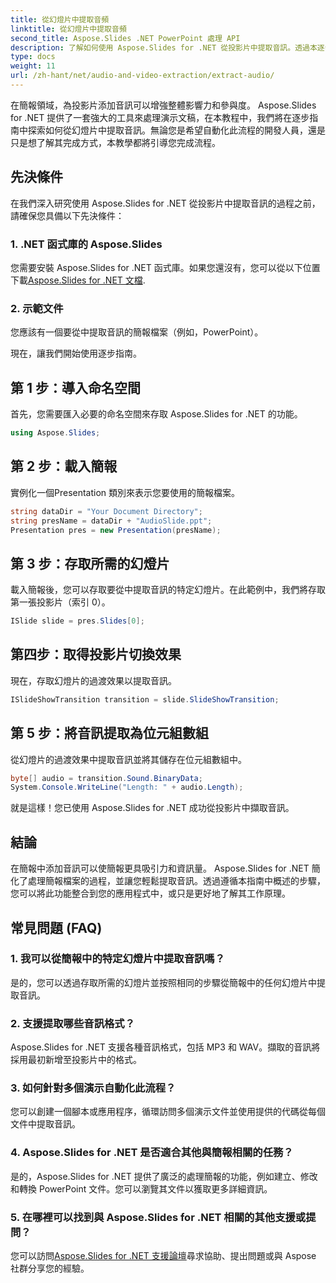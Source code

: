 ```yaml
---
title: 從幻燈片中提取音頻
linktitle: 從幻燈片中提取音頻
second_title: Aspose.Slides .NET PowerPoint 處理 API
description: 了解如何使用 Aspose.Slides for .NET 從投影片中提取音訊。透過本逐步指南增強您的簡報。
type: docs
weight: 11
url: /zh-hant/net/audio-and-video-extraction/extract-audio/
---
```


在簡報領域，為投影片添加音訊可以增強整體影響力和參與度。 Aspose.Slides for .NET 提供了一套強大的工具來處理演示文稿，在本教程中，我們將在逐步指南中探索如何從幻燈片中提取音訊。無論您是希望自動化此流程的開發人員，還是只是想了解其完成方式，本教學都將引導您完成流程。

## 先決條件

在我們深入研究使用 Aspose.Slides for .NET 從投影片中提取音訊的過程之前，請確保您具備以下先決條件：

### 1. .NET 函式庫的 Aspose.Slides
您需要安裝 Aspose.Slides for .NET 函式庫。如果您還沒有，您可以從以下位置下載[Aspose.Slides for .NET 文檔](https://reference.aspose.com/slides/net/).

### 2. 示範文件
您應該有一個要從中提取音訊的簡報檔案（例如，PowerPoint）。

現在，讓我們開始使用逐步指南。

## 第 1 步：導入命名空間

首先，您需要匯入必要的命名空間來存取 Aspose.Slides for .NET 的功能。

```csharp
using Aspose.Slides;
```

## 第 2 步：載入簡報

實例化一個Presentation 類別來表示您要使用的簡報檔案。

```csharp
string dataDir = "Your Document Directory";
string presName = dataDir + "AudioSlide.ppt";
Presentation pres = new Presentation(presName);
```

## 第 3 步：存取所需的幻燈片

載入簡報後，您可以存取要從中提取音訊的特定幻燈片。在此範例中，我們將存取第一張投影片（索引 0）。

```csharp
ISlide slide = pres.Slides[0];
```

## 第四步：取得投影片切換效果

現在，存取幻燈片的過渡效果以提取音訊。

```csharp
ISlideShowTransition transition = slide.SlideShowTransition;
```

## 第 5 步：將音訊提取為位元組數組

從幻燈片的過渡效果中提取音訊並將其儲存在位元組數組中。

```csharp
byte[] audio = transition.Sound.BinaryData;
System.Console.WriteLine("Length: " + audio.Length);
```

就是這樣！您已使用 Aspose.Slides for .NET 成功從投影片中擷取音訊。

## 結論

在簡報中添加音訊可以使簡報更具吸引力和資訊量。 Aspose.Slides for .NET 簡化了處理簡報檔案的過程，並讓您輕鬆提取音訊。透過遵循本指南中概述的步驟，您可以將此功能整合到您的應用程式中，或只是更好地了解其工作原理。

## 常見問題 (FAQ)

### 1. 我可以從簡報中的特定幻燈片中提取音訊嗎？
是的，您可以透過存取所需的幻燈片並按照相同的步驟從簡報中的任何幻燈片中提取音訊。

### 2. 支援提取哪些音訊格式？
Aspose.Slides for .NET 支援各種音訊格式，包括 MP3 和 WAV。擷取的音訊將採用最初新增至投影片中的格式。

### 3. 如何針對多個演示自動化此流程？
您可以創建一個腳本或應用程序，循環訪問多個演示文件並使用提供的代碼從每個文件中提取音訊。

### 4. Aspose.Slides for .NET 是否適合其他與簡報相關的任務？
是的，Aspose.Slides for .NET 提供了廣泛的處理簡報的功能，例如建立、修改和轉換 PowerPoint 文件。您可以瀏覽其文件以獲取更多詳細資訊。

### 5. 在哪裡可以找到與 Aspose.Slides for .NET 相關的其他支援或提問？
您可以訪問[Aspose.Slides for .NET 支援論壇](https://forum.aspose.com/)尋求協助、提出問題或與 Aspose 社群分享您的經驗。